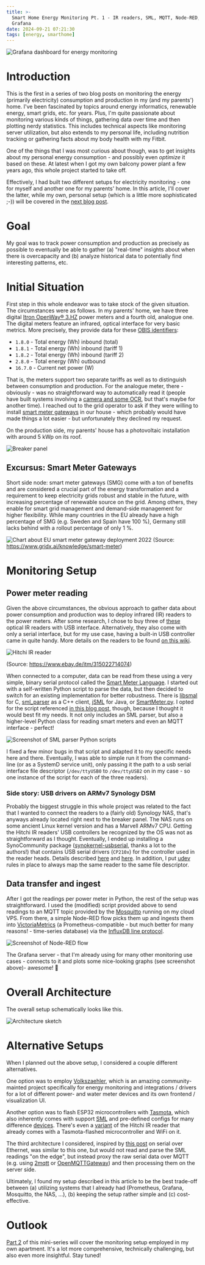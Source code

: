 ```yaml
---
title: >-
  Smart Home Energy Monitoring Pt. 1 - IR readers, SML, MQTT, Node-RED, Prometheus +
  Grafana
date: 2024-09-21 07:21:30
tags: [energy, smarthome]
---
```


![Grafana dashboard for energy monitoring](images/energy_monitoring_grafana1.png)

# Introduction
This is the first in a series of two blog posts on monitoring the energy (primarily electricity) consumption and production in my (and my parents') home. I've been fascinated by topics around energy informatics, renewable energy, smart grids, etc. for years. Plus, I'm quite passionate about monitoring various kinds of things, gathering data over time and then plotting nerdy statistics. This includes technical aspects like monitoring server utilization, but also extends to my personal life, including nutrition tracking or gathering facts about my body health with my Fitbit.

One of the things that I was most curious about though, was to get insights about my personal energy consumption - and possibly even _optimize_ it based on these. At latest when I got my own balcony power plant a few years ago, this whole project started to take off.

Effectively, I had built two different setups for electricity monitoring - one for myself and another one for my parents' home. In this article, I'll cover the latter, while my own, personal setup (which is a little more sophisticated ;-)) will be covered in the [next blog post](/energy-monitoring-pt-2-optimizing-my-consumption-with-data.html).

# Goal
My goal was to track power consumption and production as precisely as possible to eventually be able to gather (a) "real-time" insights about when there is overcapacity and (b) analyze historical data to potentially find interesting patterns, etc.

# Initial Situation
First step in this whole endeavor was to take stock of the given situation. The circumstances were as follows. In my parents' home, we have three digital [Itron OpenWay® 3.HZ](https://wiki.volkszaehler.org/hardware/channels/meters/power/edl-ehz/itron_openway_3_hz) power meters and a fourth old, analogue one. The digital meters feature an infrared, optical interface for very basic metrics. More precisely, they provide data for these [OBIS identifiers](https://de.wikipedia.org/wiki/OBIS-Kennzahlen):

* `1.8.0` - Total energy (Wh) inbound (total)
* `1.8.1` - Total energy (Wh) inbound (tariff 1)
* `1.8.2` - Total energy (Wh) inbound (tariff 2)
* `2.8.0` - Total energy (Wh) outbound 
* `16.7.0` - Current net power (W)

That is, the meters support two separate tariffs as well as to distinguish between consumption and production. For the analogue meter, there - obviously - was no straightforward way to automatically read it (people have built systems involving a [camera and some OCR](https://wiki.volkszaehler.org/hardware/channels/meters/water/wasserzaehler_ohne_s0), but that's maybe for another time). I reached out to the grid operator to ask if they were willing to install [smart meter gateways](https://www.gridx.ai/knowledge/smart-meter) in our house - which probably would have made things a lot easier - but unfortunately they declined my request. 

On the production side, my parents' house has a photovoltaic installation with around 5 kWp on its roof.

![Breaker panel](images/energy_monitoring1.jpg)

## Excursus: Smart Meter Gateways

Short side node: smart meter gateways (SMG) come with a ton of benefits and are considered a crucial part of the energy transformation and a requirement to keep electricity grids robust and stable in the future, with increasing percentage of renewable source on the grid. Among others, they enable for smart grid management and demand-side management for higher flexibility. While many countries in the EU already have a high percentage of SMG (e.g. Sweden and Spain have 100 %), Germany still lacks behind with a rollout percentage of only 1 %.

![Chart about EU smart meter gateway deployment 2022](https://cdn.prod.website-files.com/65b3e159d25a6097b6ca5815/65f1b8b2ee103b3a8b62e356_smart%20meter%20(2).png)
(Source: https://www.gridx.ai/knowledge/smart-meter)

# Monitoring Setup
## Power meter reading
Given the above circumstances, the obvious approach to gather data about power consumption and production was to deploy infrared (IR) readers to the power meters. After some research, I chose to buy three of [these](https://www.ebay.de/itm/315022714074?) optical IR readers with USB interface. Alternatively, they also come with only a serial interface, but for my use case, having a built-in USB controller came in quite handy. More details on the readers to be found [on this wiki](https://wiki.volkszaehler.org/hardware/controllers/ir-schreib-lesekopf-usb-ausgang). 

![Hitchi IR reader](images/hitchi_reader.webp)

(Source: https://www.ebay.de/itm/315022714074)

When connected to a computer, data can be read from these using a very simple, binary serial protocol called the [Smart Meter Language](https://de.wikipedia.org/wiki/Smart_Message_Language). I started out with a self-written Python script to parse the data, but then decided to switch for an existing implementation for better robustness. There is [libsmal](https://github.com/volkszaehler/libsml) for C, [sml_parser](https://github.com/olliiiver/sml_parser) as a C++ client, [jSML](https://www.openmuc.org/sml/) for Java, or [SmartMeter.py](https://www.kabza.de/MyHome/SmartMeter/SmartMeter.py). I opted for the script referenced [in this blog post](https://www.photovoltaikforum.com/thread/158266-itron-openway-3-hz-stty-nicht-lesebar/?postID=2314551#post2314551), though, because I thought it would best fit my needs. It not only includes an SML parser, but also a higher-level Python class for reading smart meters and even an MQTT interface - perfect!

![Screenshot of SML parser Python scripts](images/sml_parser.png)

I fixed a few minor bugs in that script and adapted it to my specific needs here and there. Eventually, I was able to simple run it from the command-line (or as a SystemD service unit), only passing it the path to a usb serial interface file descriptor (`/dev/ttyUSB0` to `/dev/ttyUSB2` on in my case - so one instance of the script for each of the three readers). 

### Side story: USB drivers on ARMv7 Synology DSM
Probably the biggest struggle in this whole project was related to the fact that I wanted to connect the readers to a (fairly old) Synology NAS, that's anyways already located right next to the breaker panel. The NAS runs on some ancient Linux kernel version and has a Marvell ARMv7 CPU. Getting the Hitchi IR readers' USB controllers be recognized by the OS was not as straightforward as I thought. Eventually, I ended up installing a SynoCommunity package ([synokernel-usbserial](https://synocommunity.com/package/synokernel-usbserial), thanks a lot to the authors!) that contains USB serial drivers (`CP210x`) for the controller used in the reader heads. Details described [here](https://www.reddit.com/r/synology/comments/y92eyu/usb_serial_drivers_cp210x_for_dsm_62/) and [here](https://community.openhab.org/t/get-serial-devices-working-on-synology-ds216-ii-diskstation/36072/4). In addition, I put [udev](https://wiki.archlinux.org/title/Udev) rules in place to always map the same reader to the same file descriptor.

## Data transfer and ingest
After I got the readings per power meter in Python, the rest of the setup was straightforward. I used the (modified) script provided above to send readings to an MQTT topic provided by the [Mosquitto](https://mosquitto.org) running on my cloud VPS. From there, a simple Node-RED flow picks them up and ingests them into [VictoriaMetrics](https://victoriametrics.com/) (a Prometheus-compatible - but much better for many reasons! - time-series database) via the [InfluxDB line protocol](https://docs.victoriametrics.com/guides/migrate-from-influx/readme/?highlight=influx#write-data).

![Screenshot of Node-RED flow](images/energy_monitoring_nodered1.png)

The Grafana server - that I'm already using for many other monitoring use cases - connects to it and plots some nice-looking graphs (see screenshot above)- awesome! 🙌

# Overall Architecture
The overall setup schematically looks like this.

![Architecture sketch](images/smarthome_ubb.svg)

# Alternative Setups
When I planned out the above setup, I considered a couple different alternatives.

One option was to employ [Volkszaehler](https://wiki.volkszaehler.org/overview), which is an amazing community-mainted project specifically for energy monitoring and integrations / drivers for a lot of different power- and water meter devices and its own frontend / visualization UI.

Another option was to flash ESP32 microcontrollers with [Tasmota](https://tasmota.github.io), which also inherently comes with support [SML](https://tasmota.github.io/docs/Smart-Meter-Interface/) and pre-defined configs for many difference [devices](https://tasmota.github.io/docs/Smart-Meter-Interface/#smart-meter-descriptors). There's even a [variant](https://www.ebay.de/itm/315375748332?) of the Hitchi IR reader that already comes with a Tasmota-flashed microcontroller and WiFi on it.

The third architecture I considered, inspired by [this post](https://crycode.de/serielle-schnittstelle-ueber-ethernet/) on serial over Ethernet, was similar to this one, but would not read and parse the SML readings "on the edge", but instead proxy the raw serial data over MQTT (e.g. using [2mqtt](https://github.com/mycontroller-org/2mqtt) or [OpenMQTTGateway](https://docs.openmqttgateway.com/#products-powered-by-openmqttgateway)) and then processing them on the server side.

Ultimately, I found my setup described in this article to be the best trade-off between (a) utilizing systems that I already had (Prometheus, Grafana, Mosquitto, the NAS, ...), (b) keeping the setup rather simple and (c) cost-effective.

# Outlook
[Part 2](/energy-monitoring-pt-2-optimizing-my-consumption-with-data.html) of this mini-series will cover the monitoring setup employed in my own apartment. It's a lot more comprehensive, technically challenging, but also even more insightful. Stay tuned!
